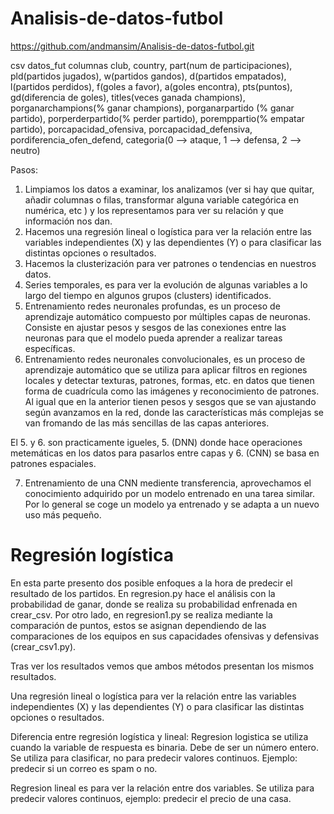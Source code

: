 # Analisis-de-datos-futbol
https://github.com/andmansim/Analisis-de-datos-futbol.git

csv datos_fut
columnas
club, country, part(num de participaciones), pld(partidos jugados), w(partidos gandos), d(partidos empatados), l(partidos perdidos), f(goles a favor), a(goles encontra), pts(puntos), gd(diferencia de goles), titles(veces ganada champions), porganarchampions(% ganar champions), porganarpartido (% ganar partido), porperderpartido(% perder partido), poremppartio(% empatar partido), porcapacidad_ofensiva, porcapacidad_defensiva, pordiferencia_ofen_defend, categoria(0 --> ataque, 1 --> defensa, 2 --> neutro)

Pasos:
1. Limpiamos los datos a examinar, los analizamos (ver si hay que quitar, añadir columnas o filas, transformar alguna variable categórica en numérica, etc ) y los representamos para ver su relación y que información nos dan. 
2. Hacemos una regresión lineal o logística para ver la relación entre las variables independientes (X) y las dependientes (Y) o para clasificar las distintas opciones o resultados. 
3. Hacemos la clusterización para ver patrones o tendencias en nuestros datos. 
4. Series temporales, es para ver la evolución de algunas variables a lo largo del tiempo en algunos grupos (clusters) identificados. 
5. Entrenamiento redes neuronales profundas, es un proceso de aprendizaje automático compuesto por múltiples capas de neuronas. Consiste en ajustar pesos y sesgos de las conexiones entre las neuronas para que el modelo pueda aprender a realizar tareas específicas.  
6. Entrenamiento redes neuronales convolucionales, es un proceso de aprendizaje automático que se utiliza para aplicar filtros en regiones locales y detectar texturas, patrones, formas, etc. en datos que tienen forma de cuadrícula como las imágenes y reconocimiento de patrones. Al igual que en la anterior tienen pesos y sesgos que se van ajustando según avanzamos en la red, donde las características más complejas se van fromando de las más sencillas de las capas anteriores. 

El 5. y 6. son practicamente igueles, 5. (DNN) donde hace operaciones metemáticas en los datos para pasarlos entre capas y 6. (CNN) se basa en patrones espaciales. 

7. Entrenamiento de una CNN mediente transferencia, aprovechamos el conocimiento adquirido por un modelo entrenado en una tarea similar. Por lo general se coge un modelo ya entrenado y se adapta a un nuevo uso más pequeño.

# Regresión logística
En esta parte presento dos posible enfoques a la hora de predecir el resultado de los partidos.
En regresion.py hace el análisis con la probabilidad de ganar, donde se realiza su probabilidad enfrenada en crear_csv. Por otro lado, en regresion1.py se realiza mediante la comparación de puntos, estos se asignan dependiendo de las comparaciones de los equipos en sus capacidades ofensivas y defensivas (crear_csv1.py).

Tras ver los resultados vemos que ambos métodos presentan los mismos resultados. 


Una regresión lineal o logística para ver la relación entre las variables independientes (X) y las dependientes (Y) o para clasificar las distintas opciones o resultados. 

Diferencia entre regresión logística y lineal:
Regresion logistica se utiliza cuando la variable de respuesta es binaria. Debe de ser un número entero.
Se utiliza para clasificar, no para predecir valores continuos. Ejemplo: predecir si un correo es spam o no.

Regresion lineal es para ver la relación entre dos variables.
Se utiliza para predecir valores continuos, ejemplo: predecir el precio de una casa.